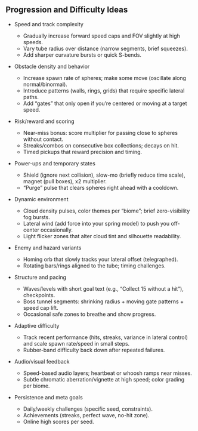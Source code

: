 ## Progression and Difficulty Ideas

- Speed and track complexity
  - Gradually increase forward speed caps and FOV slightly at high speeds.
  - Vary tube radius over distance (narrow segments, brief squeezes).
  - Add sharper curvature bursts or quick S-bends.

- Obstacle density and behavior
  - Increase spawn rate of spheres; make some move (oscillate along normal/binormal).
  - Introduce patterns (walls, rings, grids) that require specific lateral paths.
  - Add “gates” that only open if you’re centered or moving at a target speed.

- Risk/reward and scoring
  - Near-miss bonus: score multiplier for passing close to spheres without contact.
  - Streaks/combos on consecutive box collections; decays on hit.
  - Timed pickups that reward precision and timing.

- Power-ups and temporary states
  - Shield (ignore next collision), slow-mo (briefly reduce time scale), magnet (pull boxes), x2 multiplier.
  - “Purge” pulse that clears spheres right ahead with a cooldown.

- Dynamic environment
  - Cloud density pulses, color themes per “biome”; brief zero-visibility fog bursts.
  - Lateral wind (add force into your spring model) to push you off-center occasionally.
  - Light flicker zones that alter cloud tint and silhouette readability.

- Enemy and hazard variants
  - Homing orb that slowly tracks your lateral offset (telegraphed).
  - Rotating bars/rings aligned to the tube; timing challenges.

- Structure and pacing
  - Waves/levels with short goal text (e.g., “Collect 15 without a hit”), checkpoints.
  - Boss tunnel segments: shrinking radius + moving gate patterns + speed cap lift.
  - Occasional safe zones to breathe and show progress.

- Adaptive difficulty
  - Track recent performance (hits, streaks, variance in lateral control) and scale spawn rate/speed in small steps.
  - Rubber-band difficulty back down after repeated failures.

- Audio/visual feedback
  - Speed-based audio layers; heartbeat or whoosh ramps near misses.
  - Subtle chromatic aberration/vignette at high speed; color grading per biome.

- Persistence and meta goals
  - Daily/weekly challenges (specific seed, constraints).
  - Achievements (streaks, perfect wave, no-hit zone).
  - Online high scores per seed.


